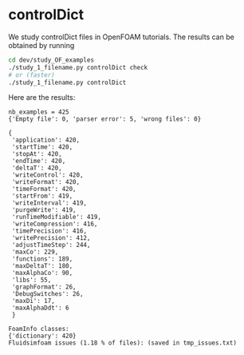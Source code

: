 # controlDict

We study controlDict files in OpenFOAM tutorials. The results can be obtained
by running

```sh
cd dev/study_OF_examples
./study_1_filename.py controlDict check
# or (faster)
./study_1_filename.py controlDict
```

Here are the results:

```
nb_examples = 425
{'Empty file': 0, 'parser error': 5, 'wrong files': 0}

{
 'application': 420,
 'startTime': 420,
 'stopAt': 420,
 'endTime': 420,
 'deltaT': 420,
 'writeControl': 420,
 'writeFormat': 420,
 'timeFormat': 420,
 'startFrom': 419,
 'writeInterval': 419,
 'purgeWrite': 419,
 'runTimeModifiable': 419,
 'writeCompression': 416,
 'timePrecision': 416,
 'writePrecision': 412,
 'adjustTimeStep': 244,
 'maxCo': 229,
 'functions': 189,
 'maxDeltaT': 180,
 'maxAlphaCo': 90,
 'libs': 55,
 'graphFormat': 26,
 'DebugSwitches': 26,
 'maxDi': 17,
 'maxAlphaDdt': 6
 }

FoamInfo classes:
{'dictionary': 420}
Fluidsimfoam issues (1.18 % of files): (saved in tmp_issues.txt)
```
